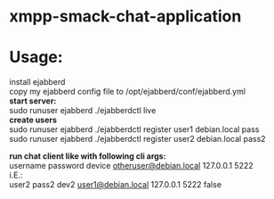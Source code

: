 # xmpp-smack-chat-application  
# Usage:  
install ejabberd  
copy my ejabberd config file to /opt/ejabberd/conf/ejabberd.yml  
**start server:**    
sudo runuser ejabberd ./ejabberdctl live  
**create users**  
sudo runuser ejabberd ./ejabberdctl register user1 debian.local pass  
sudo runuser ejabberd ./ejabberdctl register user2 debian.local pass2  

**run chat client like with following cli args:**  
username password device otheruser@debian.local 127.0.0.1 5222  
i.E.:  
user2 pass2 dev2 user1@debian.local 127.0.0.1 5222 false
